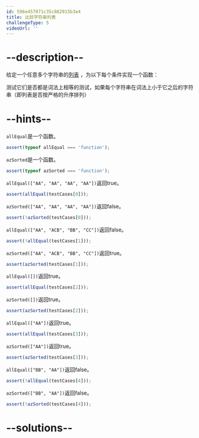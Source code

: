 ```yaml
---
id: 596e457071c35c882915b3e4
title: 比较字符串列表
challengeType: 5
videoUrl: ''
---
```


# --description--

<p>给定一个任意多个字符串的<a href='https://en.wikipedia.org/wiki/List_(abstract_data_type)' title='wp：List_（abstract_data_type）'>列表</a> ，为以下每个条件实现一个函数： </p>测试它们是否都是词法上相等的测试，如果每个字符串在词法上小于它之后的字符串（即列表是否按严格的升序排列） 

# --hints--

`allEqual`是一个函数。

```js
assert(typeof allEqual === 'function');
```

`azSorted`是一个函数。

```js
assert(typeof azSorted === 'function');
```

`allEqual(["AA", "AA", "AA", "AA"])`返回true。

```js
assert(allEqual(testCases[0]));
```

`azSorted(["AA", "AA", "AA", "AA"])`返回false。

```js
assert(!azSorted(testCases[0]));
```

`allEqual(["AA", "ACB", "BB", "CC"])`返回false。

```js
assert(!allEqual(testCases[1]));
```

`azSorted(["AA", "ACB", "BB", "CC"])`返回true。

```js
assert(azSorted(testCases[1]));
```

`allEqual([])`返回true。

```js
assert(allEqual(testCases[2]));
```

`azSorted([])`返回true。

```js
assert(azSorted(testCases[2]));
```

`allEqual(["AA"])`返回true。

```js
assert(allEqual(testCases[3]));
```

`azSorted(["AA"])`返回true。

```js
assert(azSorted(testCases[3]));
```

`allEqual(["BB", "AA"])`返回false。

```js
assert(!allEqual(testCases[4]));
```

`azSorted(["BB", "AA"])`返回false。

```js
assert(!azSorted(testCases[4]));
```

# --solutions--

